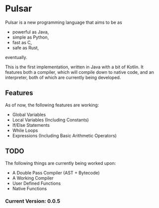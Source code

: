 # Pulsar

Pulsar is a new programming language that aims to be as
* powerful as Java,
* simple as Python,
* fast as C,
* safe as Rust,

eventually.

This is the first implementation, written in Java with a bit of Kotlin. It features both a compiler, which will compile down to native code, and an interpreter, both of which are currently being developed.

## Features
As of now, the following features are working:
- Global Variables
- Local Variables (Including Constants)
- If/Else Statements
- While Loops
- Expressions (Including Basic Arithmetic Operators)

## TODO
The following things are currently being worked upon:
- A Double Pass Compiler (AST + Bytecode)
- A Working Compiler
- User Defined Functions
- Native Functions

### Current Version: 0.0.5
